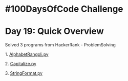 <!DOCTYPE html>
<html>
<body>
<h1>#100DaysOfCode Challenge</h1>
<h1>Day 19: Quick Overview</h1>
<p>Solved 3 programs from HackerRank - ProblemSolving</p>
<p>1. <a href="AlphabetRangoli.py">AlphabetRangoli.py</a></p>
<p>2. <a href="Capitalize.py">Capitalize.py</a></p>
<p>3. <a href="StringFormat.py">StringFormat.py</a></p>
</body>
</html>